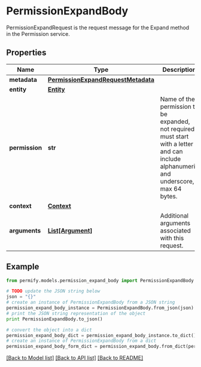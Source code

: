 # PermissionExpandBody

PermissionExpandRequest is the request message for the Expand method in the Permission service.

## Properties

Name | Type | Description | Notes
------------ | ------------- | ------------- | -------------
**metadata** | [**PermissionExpandRequestMetadata**](PermissionExpandRequestMetadata.md) |  | [optional] 
**entity** | [**Entity**](Entity.md) |  | [optional] 
**permission** | **str** | Name of the permission to be expanded, not required, must start with a letter and can include alphanumeric and underscore, max 64 bytes. | [optional] 
**context** | [**Context**](Context.md) |  | [optional] 
**arguments** | [**List[Argument]**](Argument.md) | Additional arguments associated with this request. | [optional] 

## Example

```python
from permify.models.permission_expand_body import PermissionExpandBody

# TODO update the JSON string below
json = "{}"
# create an instance of PermissionExpandBody from a JSON string
permission_expand_body_instance = PermissionExpandBody.from_json(json)
# print the JSON string representation of the object
print PermissionExpandBody.to_json()

# convert the object into a dict
permission_expand_body_dict = permission_expand_body_instance.to_dict()
# create an instance of PermissionExpandBody from a dict
permission_expand_body_form_dict = permission_expand_body.from_dict(permission_expand_body_dict)
```
[[Back to Model list]](../README.md#documentation-for-models) [[Back to API list]](../README.md#documentation-for-api-endpoints) [[Back to README]](../README.md)


